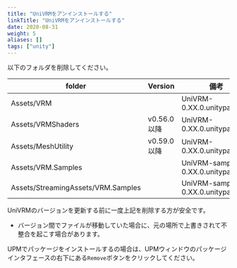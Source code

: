 ```yaml
---
title: "UniVRMをアンインストールする"
linkTitle: "UniVRMをアンインストールする"
date: 2020-08-31
weight: 5
aliases: []
tags: ["unity"]
---
```


以下のフォルダを削除してください。

| folder                             | Version     | 備考                               |
|------------------------------------|-------------|------------------------------------|
| Assets/VRM                         |             | UniVRM-0.XX.0.unitypackage         |
| Assets/VRMShaders                  | v0.56.0以降 | UniVRM-0.XX.0.unitypackage         |
| Assets/MeshUtility                 | v0.59.0以降 | UniVRM-0.XX.0.unitypackage         |
| Assets/VRM.Samples                 |             | UniVRM-samples-0.XX.0.unitypackage |
| Assets/StreamingAssets/VRM.Samples |             | UniVRM-samples-0.XX.0.unitypackage |

UniVRMのバージョンを更新する前に一度上記を削除する方が安全です。

* バージョン間でファイルが移動していた場合に、元の場所で上書きされて不整合を起こす場合があります。

UPMでパッケージをインストールするの場合は、UPMウィンドウのパッケージインタフェースの右下にある`Remove`ボタンをクリックしてください。